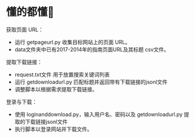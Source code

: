 # 懂的都懂🤗

获取页面 URL：
- 运行 getpageurl.py 收集目标网站上的页面 URL。
- data文件夹中已有2017-2014年的指南页面URL及其标题 csv文件。

提取下载链接：
- request.txt文件 用于放置搜索关键词列表
- 运行 getdownloadurl.py 匹配标题并返回带有下载链接的jsonl文件
- 调整脚本以根据需求提取下载链接。

登录与下载：
- 使用 loginanddownload.py，输入用户名、密码以及 getdownloadurl.py 提取的下载链接jsonl文件
- 执行脚本以登录网站并下载文件。
